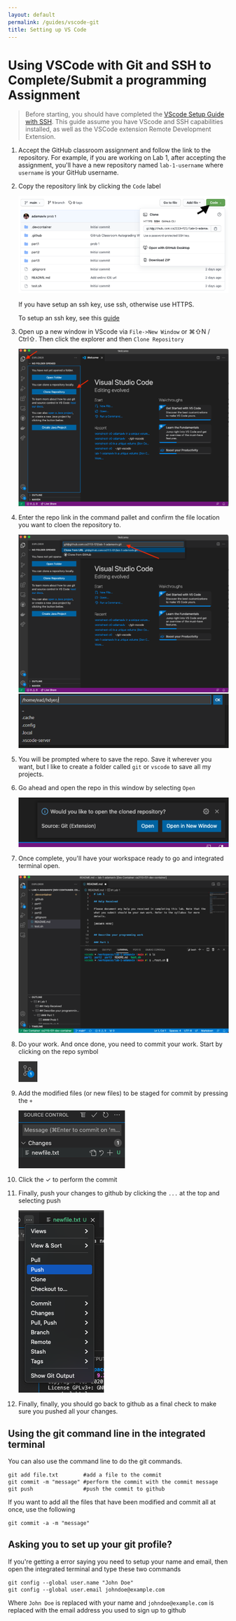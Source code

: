 ```yaml
---
layout: default
permalink: /guides/vscode-git
title: Setting up VS Code
---
```


# Using VSCode with Git and SSH to Complete/Submit a programming Assignment

> Before starting, you should have completed the [VScode Setup Guide with SSH](guides/vscode-ssh). This guide assume you have VScode and SSH capabilities installed, as well as the VSCode extension Remote Development Extension. 


1. Accept the GitHub classroom assignment and follow the link to the repository. For example, if you are working on Lab 1, after accepting the assignment, you'll have a new repository named `lab-1-username` where `username` is your GitHub username. 

2. Copy the repository link by clicking the `Code` label

   ![Github Repo Link](/images/vscode-git-repo.png)

   If you have setup an ssh key, use ssh, otherwise use HTTPS.
   
   To setup an ssh key, see this [guide](https://docs.github.com/en/free-pro-team@latest/github/authenticating-to-github/connecting-to-github-with-ssh)

3. Open up a new window in VScode via `File->New Window` or &#8984;&#8679;N / Ctrl&#8679;. Then click the explorer and then `Clone Repository`

   ![VScode New Window, Explore, Clone Repository](/images/vscode-explorer-clone-repo.png)


   
4. Enter the repo link in the command pallet and confirm the file location you want to cloen the repository to. 

   ![Enter repo link](/images/vscode-clone-repo-link.png)
   ![Confirm Location](/images/confirm_file_location.PNG)
   


5. You will be prompted where to save the repo. Save it wherever you want, but I like to create a folder called `git` or `vscode` to save all my projects. 

6. Go ahead and open the repo in this window by selecting `Open`

   ![Open in this window](/images/vscode-open.png)




7. Once complete, you'll have your workspace ready to go and integrated terminal open.

   ![Init Complete](/images/vscode-init-complete.png)

8.  Do your work. And once done, you need to commit your work. Start by clicking on the repo symbol

    ![Repo symbol](/images/vscode-repo-symbol.png)

9.  Add the modified files (or new files) to be staged for commit by pressing the `+`

    ![add files to the commit](/images/vscode-git-add.png)

10. Click the &#10003; to perform the commit 

11. Finally, push your changes to github by clicking the `...` at the top and selecting push

    ![Push changes](/images/vscode-git-push.png)

12. Finally, finally, you should go back to github as a final check to make sure you pushed all your changes.

## Using the git command line in the integrated terminal

You can also use the command line to do the git commands. 


```
git add file.txt        #add a file to the commit
git commit -m "message" #perform the commit with the commit message
git push                #push the commit to github 
```

If you want to add all the files that have been modified and commit all at once, use the following

```
git commit -a -m "message" 
```


## Asking you to set up your git profile?

If you're getting a error saying you need to setup your name and email, then open the integrated terminal and type these two commands


   ```
   git config --global user.name "John Doe"
   git config --global user.email johndoe@example.com
   ```
   
Where `John Doe` is replaced with your name and `johndoe@example.com` is replaced with the email address you used to sign up to github
